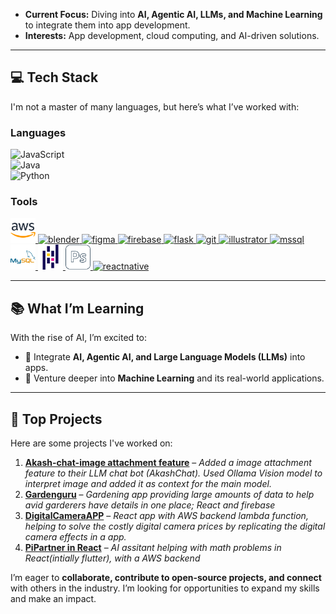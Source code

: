 - **Current Focus:** Diving into **AI, Agentic AI, LLMs, and Machine Learning** to integrate them into app development.  
- **Interests:** App development, cloud computing, and AI-driven solutions.

---

## 💻 Tech Stack  
I'm not a master of many languages, but here’s what I’ve worked with:  

### **Languages**  
![JavaScript](https://img.shields.io/badge/JavaScript-F7DF1E?style=for-the-badge&logo=javascript&logoColor=black)  
![Java](https://img.shields.io/badge/Java-ED8B00?style=for-the-badge&logo=openjdk&logoColor=white)  
![Python](https://img.shields.io/badge/Python-3776AB?style=for-the-badge&logo=python&logoColor=white)

### **Tools**
<p align="left"> <a href="https://aws.amazon.com" target="_blank" rel="noreferrer"> <img src="https://raw.githubusercontent.com/devicons/devicon/master/icons/amazonwebservices/amazonwebservices-original-wordmark.svg" alt="aws" width="40" height="40"/> </a> <a href="https://www.blender.org/" target="_blank" rel="noreferrer"> <img src="https://download.blender.org/branding/community/blender_community_badge_white.svg" alt="blender" width="40" height="40"/> </a> <a href="https://www.figma.com/" target="_blank" rel="noreferrer"> <img src="https://www.vectorlogo.zone/logos/figma/figma-icon.svg" alt="figma" width="40" height="40"/> </a> <a href="https://firebase.google.com/" target="_blank" rel="noreferrer"> <img src="https://www.vectorlogo.zone/logos/firebase/firebase-icon.svg" alt="firebase" width="40" height="40"/> </a> <a href="https://flask.palletsprojects.com/" target="_blank" rel="noreferrer"> <img src="https://www.vectorlogo.zone/logos/pocoo_flask/pocoo_flask-icon.svg" alt="flask" width="40" height="40"/> </a> <a href="https://git-scm.com/" target="_blank" rel="noreferrer"> <img src="https://www.vectorlogo.zone/logos/git-scm/git-scm-icon.svg" alt="git" width="40" height="40"/> </a> <a href="https://www.adobe.com/in/products/illustrator.html" target="_blank" rel="noreferrer"> <img src="https://www.vectorlogo.zone/logos/adobe_illustrator/adobe_illustrator-icon.svg" alt="illustrator" width="40" height="40"/> </a> <a href="https://www.microsoft.com/en-us/sql-server" target="_blank" rel="noreferrer"> <img src="https://www.svgrepo.com/show/303229/microsoft-sql-server-logo.svg" alt="mssql" width="40" height="40"/> </a> <a href="https://www.mysql.com/" target="_blank" rel="noreferrer"> <img src="https://raw.githubusercontent.com/devicons/devicon/master/icons/mysql/mysql-original-wordmark.svg" alt="mysql" width="40" height="40"/> </a> <a href="https://pandas.pydata.org/" target="_blank" rel="noreferrer"> <img src="https://raw.githubusercontent.com/devicons/devicon/2ae2a900d2f041da66e950e4d48052658d850630/icons/pandas/pandas-original.svg" alt="pandas" width="40" height="40"/> </a> <a href="https://www.photoshop.com/en" target="_blank" rel="noreferrer"> <img src="https://raw.githubusercontent.com/devicons/devicon/master/icons/photoshop/photoshop-line.svg" alt="photoshop" width="40" height="40"/> </a> <a href="https://reactnative.dev/" target="_blank" rel="noreferrer"> <img src="https://reactnative.dev/img/header_logo.svg" alt="reactnative" width="40" height="40"/> </a> </p>

---

## 📚 What I’m Learning  
With the rise of AI, I’m excited to:  
- 🔹 Integrate **AI, Agentic AI, and Large Language Models (LLMs)** into apps.  
- 🔹 Venture deeper into **Machine Learning** and its real-world applications.  

---

## 🚀 Top Projects  
Here are some projects I've worked on:  

1. **[Akash-chat-image attachment feature](https://github.com/Kumario1/akash-chat)** – *Added a image attachment feature to their LLM chat bot (AkashChat). Used Ollama Vision model to interpret image and added it as context for the main model.*  
2. **[Gardenguru](https://github.com/Kumario1/GardenGuru)** – *Gardening app providing large amounts of data to help avid garderers have details in one place; React and firebase*  
3. **[DigitalCameraAPP](https://github.com/Kumario1/digitalCameraApp)** – *React app with AWS backend lambda function, helping to solve the costly digital camera prices by replicating the digital camera effects in a app.*  
4. **[PiPartner in React](https://github.com/Kumario1/pi-partner-react)** – *AI assitant helping with math problems in React(intially flutter), with a AWS backend*  


I’m eager to **collaborate, contribute to open-source projects, and connect** with others in the industry. I’m looking for opportunities to expand my skills and make an impact.  
